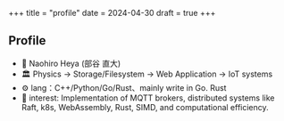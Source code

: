 +++
title = "profile"
date = 2024-04-30
draft = true
+++

## Profile

- 📛 Naohiro Heya (部谷 直大)
- 🏛️ Physics -> Storage/Filesystem -> Web Application -> IoT systems
- ⚙️ lang：C++/Python/Go/Rust、mainly write in Go. Rust
- 📌 interest: Implementation of MQTT brokers, distributed systems like Raft, k8s, WebAssembly, Rust, SIMD, and computational efficiency.

